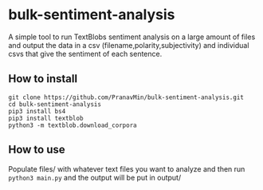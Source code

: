 # bulk-sentiment-analysis

A simple tool to run TextBlobs sentiment analysis on a large amount of files and output the data in a csv (filename,polarity,subjectivity) and individual csvs that give the sentiment of each sentence. 

## How to install 
```
git clone https://github.com/PranavMin/bulk-sentiment-analysis.git
cd bulk-sentiment-analysis
pip3 install bs4
pip3 install textblob
python3 -m textblob.download_corpora
```

## How to use
Populate files/ with whatever text files you want to analyze and then run `python3 main.py` and the output will be put in output/
